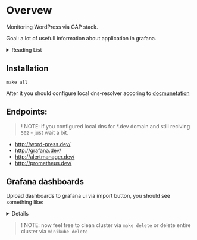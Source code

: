 # Overvew

Monitoring WordPress via GAP stack.

Goal: a lot of usefull information about application in grafana.

<details>
<summary>Reading List</summary>

- https://github.com/aorfanos/wordpress-exporter
- https://github.com/CodeAtCode/WPDB-Status
- https://daniele.tech/2019/11/monitor-wordpress-with-prometheus-and-grafana/
- https://github.com/prometheus

</details>

## Installation

```shell
make all
```

After it you should configure local dns-resolver accoring to [docmunetation](https://minikube.sigs.k8s.io/docs/handbook/addons/ingress-dns/)

## Endpoints:

> ! NOTE: if you configured local dns for *.dev domain and still reciving `502` - just wait a bit.

- http://word-press.dev/
- http://grafana.dev/
- http://alertmanager.dev/
- http://prometheus.dev/


## Grafana dashboards

Upload dashboards to grafana ui via import button, you should see something like:

<details>

## apache exporter
![web](https://i.imgur.com/uvDMGBH.png)
## mysql exporter
![db](https://i.imgur.com/pCQUicD.png)
## node exporter
![node](https://i.imgur.com/73LqCYJ.png)
## compute (pod)
![pod](https://i.imgur.com/YUloCUD.png)

</details>

> ! NOTE: now feel free to clean cluster via `make delete` or delete entire cluster via `minikube delete`
